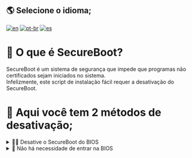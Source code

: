 ## 🌎 Selecione o idioma;
[![en](https://img.shields.io/badge/English-red.svg)](SecureBoot.md)
[![pt-br](https://img.shields.io/badge/Português-pt--br-green.svg)](SecureBoot.br.md)
[![es](https://img.shields.io/badge/Espa%C3%B1ol-es-yellow.svg)](SecureBoot.es.md)

# 🔏 O que é SecureBoot?
SecureBoot é um sistema de segurança que impede que programas não certificados sejam iniciados no sistema. <br>
Infelizmente, este script de instalação fácil requer a desativação do SecureBoot.

# 📴 Aqui você tem 2 métodos de desativação;

<details>
<summary>👨‍💻 Desative o SecureBoot do BIOS</summary>
Este método desativa o SecureBoot e permite a execução de todos os tipos de sistemas e aplicativos ao iniciar o PC.<br>
Para desativar o SecureBoot com este método, você deve reiniciar o PC e, quando ele ligar, você deve pressionar a tecla `Setup` que aparece na tela. Geralmente é `F2` `F12` ou `DEL` <br>
Em seguida, use as setas do teclado para pesquisar a seção Sistema, Iniciar, Segurança ou BOOT e o SecureBoot deve aparecer em um submenu, desative-o, salve e reinicie. <br>
Isso varia de acordo com o PC, aqui deixarei alguns exemplos de algumas marcas;

<details>
<summary>Lenovo ThinkPad</summary>
Aqui está um exemplo de vídeo da própria Lenovo;
<video src="https://github.com/user-attachments/assets/1517bb59-abd1-43a2-9a51-0ef32ccd21db">
</details>
<details>
<summary>HP</summary>
Você deve reiniciar o seu PC e quando a tela ligar, pressione rapidamente a tecla 'ESC' e este menu aparecerá <br>
<img src="https://github.com/user-attachments/assets/61ba5f8b-7b1d-4323-94c2-36a757129b33"> <br>
Então você terá que escolher `F10` <br>
Um menu cinza será aberto. Com as setas do teclado você deve ir até a seção "Segurança do Sistema" e selecionar "Opções de Inicialização" <br>
<img src="https://github.com/user-attachments/assets/52cbe76b-4613-430e-840c-bf8828a8ebc8"> <br>
Em seguida, `Enter` no SecureBoot e defina-o como Desativado. <br>
<img src="https://github.com/user-attachments/assets/dc00844f-1067-47c1-afed-32c128222120"> <br>
Agora pressione `F10` ou vá para a seção Salvar e reiniciar. Reinicie e tudo pronto.
</details>

<details>
<summary>Gigabytes</summary>
Você terá que reiniciar e quando ligar, pressione a tecla 'DEL' para exibir o menu. Em seguida, vá para a seção Sistema ou BIOS e selecione SecureBoot <br>
<img src="https://github.com/user-attachments/assets/284ecb93-4284-42af-b042-0a15faf6a894" width="350" height="240" /> <br>
Em seguida, selecione SecureBoot, entre e Desative/DESLIGUE. <br>
<img src="https://github.com/user-attachments/assets/cbff9304-1fb4-455f-9808-a8ccc3c93659" width="350" height="240" /> <br>
Agora vá para Salvar e Reiniciar.


</details>

</details>

<details>
<summary>🔏 Não há necessidade de entrar na BIOS</summary>
Este é um script de instalação semiautomático que instala o YoursBootloader. Requer uma interação única para adicionar uma chave. <br>
O SecureBoot não está desativado aqui. Substitua a chave anterior por uma chave de uso global para que os programas com esta chave possam ser executados. <br>
Isso substitui a pasta BOOT da partição EFI. Isso pode não funcionar em computadores com firmware 2024 e superior.<br>
Baixe aqui; https://github.com/weskerty/rEFIndWindowsInstaller/releases/download/SecureBoot/Yours.exe <br>

Obrigado MLP YoursBootloader; https://github.com/M-L-P/Yours-UEFI

Aqui está um vídeo de demonstração do que você deve fazer;
<img src="https://github.com/user-attachments/assets/3353ca92-bd34-4924-a4ac-e909f78b2662"> <br>
<video src="https://github.com/user-attachments/assets/dbdf15c5-0af3-4857-8837-17f4e27bea10"> <br>

</details>

